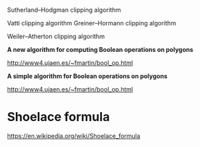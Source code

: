 Sutherland–Hodgman clipping algorithm

Vatti clipping algorithm
Greiner–Hormann clipping algorithm

Weiler–Atherton clipping algorithm


**A new algorithm for computing Boolean operations on polygons**

http://www4.ujaen.es/~fmartin/bool_op.html

**A simple algorithm for Boolean operations on polygons**

http://www4.ujaen.es/~fmartin/bool_op.html



# Shoelace formula

https://en.wikipedia.org/wiki/Shoelace_formula